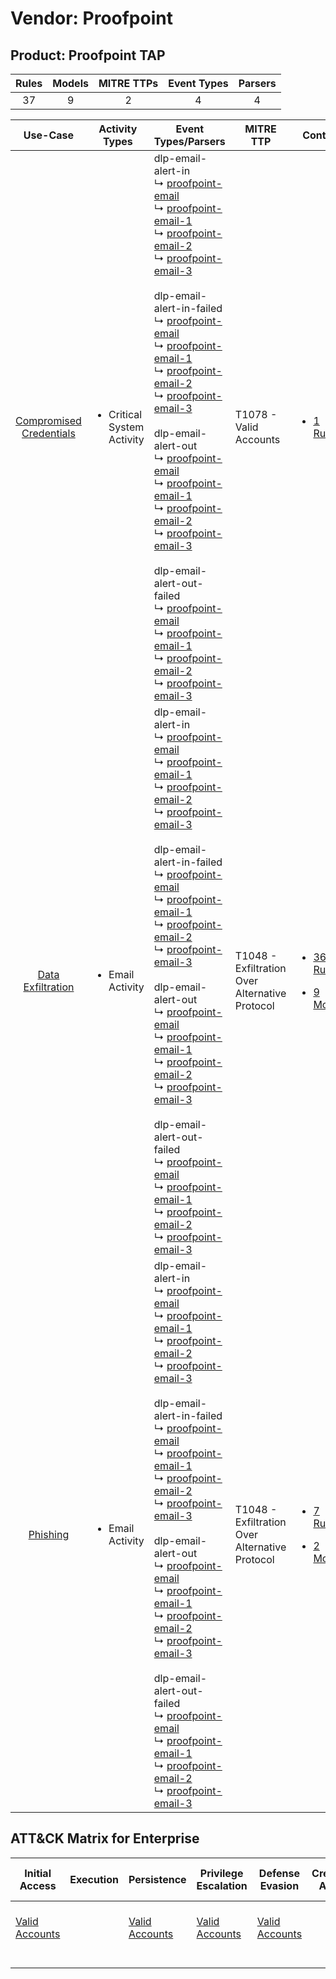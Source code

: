 Vendor: Proofpoint
==================
Product: Proofpoint TAP
-----------------------
| Rules | Models | MITRE TTPs | Event Types | Parsers |
|:-----:|:------:|:----------:|:-----------:|:-------:|
|  37   |   9    |     2      |      4      |    4    |

|                                  Use-Case                                  | Activity Types                             | Event Types/Parsers                                                                                                                                                                                                                                                                                                                                                                                                                                                                                                                                                                                                                                                                                                                                                                                                                                                                                                                                                                                                                                                                                                                                                                                                                                                                                      | MITRE TTP                                          | Content                                                                                                                 |
|:--------------------------------------------------------------------------:| ------------------------------------------ | -------------------------------------------------------------------------------------------------------------------------------------------------------------------------------------------------------------------------------------------------------------------------------------------------------------------------------------------------------------------------------------------------------------------------------------------------------------------------------------------------------------------------------------------------------------------------------------------------------------------------------------------------------------------------------------------------------------------------------------------------------------------------------------------------------------------------------------------------------------------------------------------------------------------------------------------------------------------------------------------------------------------------------------------------------------------------------------------------------------------------------------------------------------------------------------------------------------------------------------------------------------------------------------------------------- | -------------------------------------------------- | ----------------------------------------------------------------------------------------------------------------------- |
| [Compromised Credentials](../../../UseCases/uc_compromised_credentials.md) | <ul><li>Critical System Activity</li></ul> |  dlp-email-alert-in<br> ↳ [proofpoint-email](Parsers/parserContent_proofpoint-email.md)<br> ↳ [proofpoint-email-1](Parsers/parserContent_proofpoint-email-1.md)<br> ↳ [proofpoint-email-2](Parsers/parserContent_proofpoint-email-2.md)<br> ↳ [proofpoint-email-3](Parsers/parserContent_proofpoint-email-3.md)<br><br> dlp-email-alert-in-failed<br> ↳ [proofpoint-email](Parsers/parserContent_proofpoint-email.md)<br> ↳ [proofpoint-email-1](Parsers/parserContent_proofpoint-email-1.md)<br> ↳ [proofpoint-email-2](Parsers/parserContent_proofpoint-email-2.md)<br> ↳ [proofpoint-email-3](Parsers/parserContent_proofpoint-email-3.md)<br><br> dlp-email-alert-out<br> ↳ [proofpoint-email](Parsers/parserContent_proofpoint-email.md)<br> ↳ [proofpoint-email-1](Parsers/parserContent_proofpoint-email-1.md)<br> ↳ [proofpoint-email-2](Parsers/parserContent_proofpoint-email-2.md)<br> ↳ [proofpoint-email-3](Parsers/parserContent_proofpoint-email-3.md)<br><br> dlp-email-alert-out-failed<br> ↳ [proofpoint-email](Parsers/parserContent_proofpoint-email.md)<br> ↳ [proofpoint-email-1](Parsers/parserContent_proofpoint-email-1.md)<br> ↳ [proofpoint-email-2](Parsers/parserContent_proofpoint-email-2.md)<br> ↳ [proofpoint-email-3](Parsers/parserContent_proofpoint-email-3.md)<br> | T1078 - Valid Accounts<br>                         | [<ul><li>1 Rules</li></ul>](Rules_Models/r_m_proofpoint_proofpoint_tap_Compromised_Credentials.md)                      |
|       [Data Exfiltration](../../../UseCases/uc_data_exfiltration.md)       | <ul><li>Email Activity</li></ul>           |  dlp-email-alert-in<br> ↳ [proofpoint-email](Parsers/parserContent_proofpoint-email.md)<br> ↳ [proofpoint-email-1](Parsers/parserContent_proofpoint-email-1.md)<br> ↳ [proofpoint-email-2](Parsers/parserContent_proofpoint-email-2.md)<br> ↳ [proofpoint-email-3](Parsers/parserContent_proofpoint-email-3.md)<br><br> dlp-email-alert-in-failed<br> ↳ [proofpoint-email](Parsers/parserContent_proofpoint-email.md)<br> ↳ [proofpoint-email-1](Parsers/parserContent_proofpoint-email-1.md)<br> ↳ [proofpoint-email-2](Parsers/parserContent_proofpoint-email-2.md)<br> ↳ [proofpoint-email-3](Parsers/parserContent_proofpoint-email-3.md)<br><br> dlp-email-alert-out<br> ↳ [proofpoint-email](Parsers/parserContent_proofpoint-email.md)<br> ↳ [proofpoint-email-1](Parsers/parserContent_proofpoint-email-1.md)<br> ↳ [proofpoint-email-2](Parsers/parserContent_proofpoint-email-2.md)<br> ↳ [proofpoint-email-3](Parsers/parserContent_proofpoint-email-3.md)<br><br> dlp-email-alert-out-failed<br> ↳ [proofpoint-email](Parsers/parserContent_proofpoint-email.md)<br> ↳ [proofpoint-email-1](Parsers/parserContent_proofpoint-email-1.md)<br> ↳ [proofpoint-email-2](Parsers/parserContent_proofpoint-email-2.md)<br> ↳ [proofpoint-email-3](Parsers/parserContent_proofpoint-email-3.md)<br> | T1048 - Exfiltration Over Alternative Protocol<br> | [<ul><li>36 Rules</li></ul><ul><li>9 Models</li></ul>](Rules_Models/r_m_proofpoint_proofpoint_tap_Data_Exfiltration.md) |
|                [Phishing](../../../UseCases/uc_phishing.md)                | <ul><li>Email Activity</li></ul>           |  dlp-email-alert-in<br> ↳ [proofpoint-email](Parsers/parserContent_proofpoint-email.md)<br> ↳ [proofpoint-email-1](Parsers/parserContent_proofpoint-email-1.md)<br> ↳ [proofpoint-email-2](Parsers/parserContent_proofpoint-email-2.md)<br> ↳ [proofpoint-email-3](Parsers/parserContent_proofpoint-email-3.md)<br><br> dlp-email-alert-in-failed<br> ↳ [proofpoint-email](Parsers/parserContent_proofpoint-email.md)<br> ↳ [proofpoint-email-1](Parsers/parserContent_proofpoint-email-1.md)<br> ↳ [proofpoint-email-2](Parsers/parserContent_proofpoint-email-2.md)<br> ↳ [proofpoint-email-3](Parsers/parserContent_proofpoint-email-3.md)<br><br> dlp-email-alert-out<br> ↳ [proofpoint-email](Parsers/parserContent_proofpoint-email.md)<br> ↳ [proofpoint-email-1](Parsers/parserContent_proofpoint-email-1.md)<br> ↳ [proofpoint-email-2](Parsers/parserContent_proofpoint-email-2.md)<br> ↳ [proofpoint-email-3](Parsers/parserContent_proofpoint-email-3.md)<br><br> dlp-email-alert-out-failed<br> ↳ [proofpoint-email](Parsers/parserContent_proofpoint-email.md)<br> ↳ [proofpoint-email-1](Parsers/parserContent_proofpoint-email-1.md)<br> ↳ [proofpoint-email-2](Parsers/parserContent_proofpoint-email-2.md)<br> ↳ [proofpoint-email-3](Parsers/parserContent_proofpoint-email-3.md)<br> | T1048 - Exfiltration Over Alternative Protocol<br> | [<ul><li>7 Rules</li></ul><ul><li>2 Models</li></ul>](Rules_Models/r_m_proofpoint_proofpoint_tap_Phishing.md)           |

ATT&CK Matrix for Enterprise
----------------------------
| Initial Access                                                      | Execution | Persistence                                                         | Privilege Escalation                                                | Defense Evasion                                                     | Credential Access | Discovery | Lateral Movement | Collection | Command and Control | Exfiltration                                                                                | Impact |
| ------------------------------------------------------------------- | --------- | ------------------------------------------------------------------- | ------------------------------------------------------------------- | ------------------------------------------------------------------- | ----------------- | --------- | ---------------- | ---------- | ------------------- | ------------------------------------------------------------------------------------------- | ------ |
| [Valid Accounts](https://attack.mitre.org/techniques/T1078)<br><br> |           | [Valid Accounts](https://attack.mitre.org/techniques/T1078)<br><br> | [Valid Accounts](https://attack.mitre.org/techniques/T1078)<br><br> | [Valid Accounts](https://attack.mitre.org/techniques/T1078)<br><br> |                   |           |                  |            |                     | [Exfiltration Over Alternative Protocol](https://attack.mitre.org/techniques/T1048)<br><br> |        |